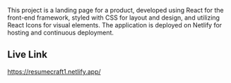 This project is a landing page for a product, developed using React for the front-end framework, styled with CSS for layout and design, and utilizing React Icons for visual elements. The application is deployed on Netlify for hosting and continuous deployment.

## Live Link 
https://resumecraft1.netlify.app/

